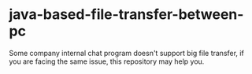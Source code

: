 # java-based-file-transfer-between-pc
Some company internal chat program doesn't support big file transfer, if you are facing the same issue,  this repository may help you.
